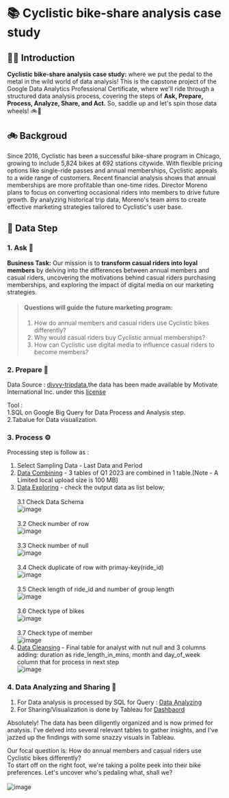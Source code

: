 # 📚 Cyclistic bike-share analysis case study 

## 👋🏻 Introduction 

**Cyclistic bike-share analysis case study:** where we put the pedal to the metal in the wild world of data analysis! This is the capstone project of the Google Data Analytics Professional Certificate, where we'll ride through a structured data analysis process, covering the steps of **Ask, Prepare, Process, Analyze, Share, and Act.** So, saddle up and let's spin those data wheels! 🚲💨

## 🚲 Backgroud
Since 2016, Cyclistic has been a successful bike-share program in Chicago, growing to include 5,824 bikes at 692 stations citywide. With flexible pricing options like single-ride passes and annual memberships, Cyclistic appeals to a wide range of customers. Recent financial analysis shows that annual memberships are more profitable than one-time rides. Director Moreno plans to focus on converting occasional riders into members to drive future growth. By analyzing historical trip data, Moreno's team aims to create effective marketing strategies tailored to Cyclistic's user base.

## 🤔 Data Step
### 1. Ask 💬
**Business Task:** Our mission is to **transform casual riders into loyal members** by delving into the differences between annual members and casual riders, uncovering the motivations behind casual riders purchasing memberships, and exploring the impact of digital media on our marketing strategies.

>#### Questions will guide the future marketing program:
>  1. How do annual members and casual riders use Cyclistic bikes differently?
>  2. Why would casual riders buy Cyclistic annual memberships?
>  3. How can Cyclistic use digital media to influence casual riders to become members?

### 2. Prepare 📑
Data Source : [divvy-tripdata](https://divvy-tripdata.s3.amazonaws.com/index.html),the data has been made available by Motivate International Inc. under this [license](https://www.divvybikes.com/data-license-agreement)

Tool :<br />
  1.SQL on Google Big Query for Data Process and Analysis step.<br />
  2.Tabalue for Data visualization.

### 3. Process ⚙️
Processing step is follow as : <br />
1. Select Sampling Data - Last Data and Period <br />
2. [Data Combining](https://github.com/natsu2412/GG-Data-Analytics-Cyclistic-Case/blob/main/01.Data%20Combining.sql) - 3 tables of Q1 2023 are combined in 1 table.[Note - A Limited local upload size is 100 MB] <br />
3. [Data Exploring](https://github.com/natsu2412/GG-Data-Analytics-Cyclistic-Case/blob/main/02.Data%20Exploring.sql) - check the output data as list below; <br />
   <br />3.1 Check Data Schema <br />
   ![image](https://github.com/natsu2412/GG-Data-Analytics-Cyclistic-Case/assets/62971260/c22a222c-03a4-4190-9f39-3db92713a2f4)<br />
   <br />3.2 Check number of row <br />
   ![image](https://github.com/natsu2412/GG-Data-Analytics-Cyclistic-Case/assets/62971260/1c5ff628-226b-4b50-aaf7-5ed1e4c226f9)<br />
   <br />3.3 Check number of null <br />
   ![image](https://github.com/natsu2412/GG-Data-Analytics-Cyclistic-Case/assets/62971260/668612ac-8437-4e3f-ba78-093f3e244304)<br />
   <br />3.4 Check duplicate of row with primay-key(ride_id) <br />
   ![image](https://github.com/natsu2412/GG-Data-Analytics-Cyclistic-Case/assets/62971260/e53295f2-0f2a-4c6d-a165-752b43941343)<br />
   <br />3.5 Check length of ride_id and number of group length <br />
   ![image](https://github.com/natsu2412/GG-Data-Analytics-Cyclistic-Case/assets/62971260/903cb584-c560-4e5d-97d4-7e1f27cf3277)<br />
   <br />3.6 Check type of bikes <br />
   ![image](https://github.com/natsu2412/GG-Data-Analytics-Cyclistic-Case/assets/62971260/f4c0f808-bccd-4050-b5ad-701c686f660e)<br />
   <br />3.7 Check type of member <br />
   ![image](https://github.com/natsu2412/GG-Data-Analytics-Cyclistic-Case/assets/62971260/ea8adca6-83cd-414d-8f4d-986594a1d455)<br />
4. [Data Cleansing](https://github.com/natsu2412/GG-Data-Analytics-Cyclistic-Case/blob/main/03.Data%20Cleansing.sql) - Final table for analyst with nut null and 3 columns adding: duration as ride_length_in_mins, month and day_of_week column that for process in next step<br />
   ![image](https://github.com/natsu2412/GG-Data-Analytics-Cyclistic-Case/assets/62971260/90ac5137-37c2-4446-80e2-9b0f455d7a35)<br />

### 4. Data Analyzing and Sharing 🌅 <br />
1. For Data analysis is processed by SQL for Query : [Data Analyzing](https://github.com/natsu2412/GG-Data-Analytics-Cyclistic-Case/blob/main/04.Daya%20Analyzing.sql) <br />
2. For Sharing/Visualization is done by Tableau for [Dashbaord](https://public.tableau.com/views/CyclisticProject_17134433020110/Dashboard12?:language=th-TH&:sid=&:display_count=n&:origin=viz_share_link) <br />

Absolutely! The data has been diligently organized and is now primed for analysis. I've delved into several relevant tables to gather insights, and I've jazzed up the findings with some snazzy visuals in Tableau.<br />

Our focal question is: How do annual members and casual riders use Cyclistic bikes differently?<br />
To start off on the right foot, we're taking a polite peek into their bike preferences. Let's uncover who's pedaling what, shall we?<br />
<br />![image](https://github.com/natsu2412/GG-Data-Analytics-Cyclistic-Case/assets/62971260/52de3b81-0667-4959-b58f-213891341776) <br />


